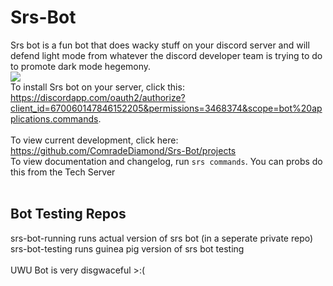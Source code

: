 # Srs-Bot
Srs bot is a fun bot that does wacky stuff on your discord server and will defend light mode from whatever the discord developer team is trying to do to promote dark mode hegemony. <br />
<img src="https://i.imgur.com/rqq7uQL.png" />
<br />
To install Srs bot on your server, click this: https://discordapp.com/oauth2/authorize?client_id=670060147846152205&permissions=3468374&scope=bot%20applications.commands. <br><br>
To view current development, click here: https://github.com/ComradeDiamond/Srs-Bot/projects <br>
To view documentation and changelog, run `srs commands`. You can probs do this from the Tech Server
<br /><br />
## Bot Testing Repos
srs-bot-running runs actual version of srs bot (in a seperate private repo)<br>
srs-bot-testing runs guinea pig version of srs bot testing
<br /> <br />
UWU Bot is very disgwaceful >:(
